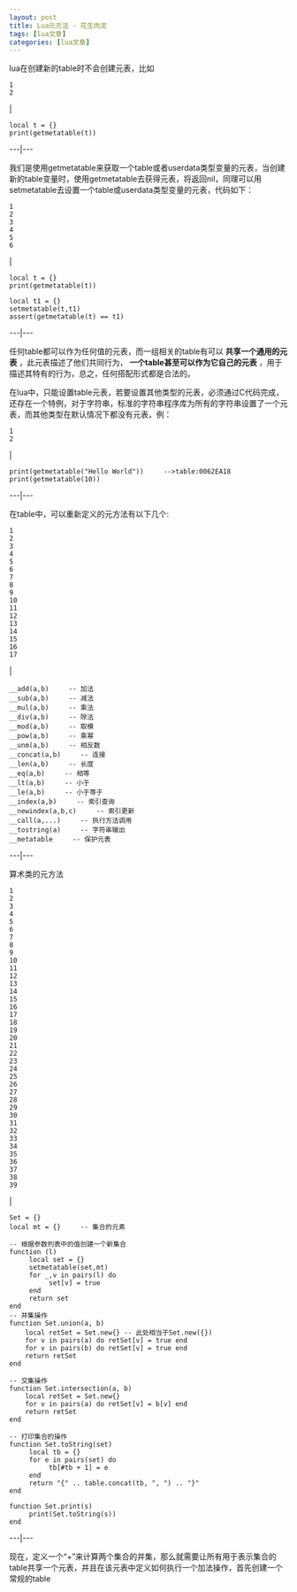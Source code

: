 ```yaml
---
layout: post
title: Lua元方法 · 花生肉泥 
tags: [lua文章]
categories: [lua文章]
---
```

lua在创建新的table时不会创建元表，比如  

    
    
    1  
    2  
    

|

    
    
    local t = {}  
    print(getmetatable(t))       
      
  
---|---  
  
我们是使用getmetatable来获取一个table或者userdata类型变量的元表，当创建新的table变量时，使用getmetatable去获得元表，将返回nil，同理可以用setmetatable去设置一个table或userdata类型变量的元表，代码如下：  

    
    
    1  
    2  
    3  
    4  
    5  
    6  
    

|

    
    
    local t = {}  
    print(getmetatable(t))       
      
    local t1 = {}  
    setmetatable(t,t1)  
    assert(getmetatable(t) == t1)  
      
  
---|---  
  
任何table都可以作为任何值的元表，而一组相关的table有可以 **共享一个通用的元表** ，此元表描述了他们共同行为，
**一个table甚至可以作为它自己的元表** ，用于描述其特有的行为，总之，任何搭配形式都是合法的。

在lua中，只能设置table元表，若要设置其他类型的元表，必须通过C代码完成，还存在一个特例，对于字符串，标准的字符串程序库为所有的字符串设置了一个元表，而其他类型在默认情况下都没有元表，例：  

    
    
    1  
    2  
    

|

    
    
    print(getmetatable("Hello World"))     -->table:0062EA18  
    print(getmetatable(10))       
      
  
---|---  
  
在table中，可以重新定义的元方法有以下几个:  

    
    
    1  
    2  
    3  
    4  
    5  
    6  
    7  
    8  
    9  
    10  
    11  
    12  
    13  
    14  
    15  
    16  
    17  
    

|

    
    
    __add(a,b)     -- 加法  
    __sub(a,b)     -- 减法  
    __mul(a,b)     -- 乘法  
    __div(a,b)     -- 除法  
    __mod(a,b)     -- 取模  
    __pow(a,b)     -- 乘幂  
    __unm(a,b)     -- 相反数  
    __concat(a,b)     -- 连接  
    __len(a,b)     -- 长度  
    __eq(a,b)     -- 相等  
    __lt(a,b)     -- 小于  
    __le(a,b)     -- 小于等于  
    __index(a,b)     -- 索引查询  
    __newindex(a,b,c)     -- 索引更新  
    __call(a,...)     -- 执行方法调用  
    __tostring(a)     -- 字符串输出  
    __metatable     -- 保护元表  
      
  
---|---  
  
算术类的元方法  

    
    
    1  
    2  
    3  
    4  
    5  
    6  
    7  
    8  
    9  
    10  
    11  
    12  
    13  
    14  
    15  
    16  
    17  
    18  
    19  
    20  
    21  
    22  
    23  
    24  
    25  
    26  
    27  
    28  
    29  
    30  
    31  
    32  
    33  
    34  
    35  
    36  
    37  
    38  
    39  
    

|

    
    
    Set = {}  
    local mt = {}     -- 集合的元素  
      
    -- 根据参数列表中的值创建一个新集合  
    function (l)  
         local set = {}  
         setmetatable(set,mt)  
         for _,v in pairs(l) do  
              set[v] = true  
         end  
         return set  
    end  
    -- 并集操作  
    function Set.union(a, b)  
        local retSet = Set.new{} -- 此处相当于Set.new({})  
        for v in pairs(a) do retSet[v] = true end  
        for v in pairs(b) do retSet[v] = true end  
        return retSet  
    end  
      
    -- 交集操作  
    function Set.intersection(a, b)  
        local retSet = Set.new{}  
        for v in pairs(a) do retSet[v] = b[v] end  
        return retSet  
    end  
      
    -- 打印集合的操作  
    function Set.toString(set)  
         local tb = {}  
         for e in pairs(set) do  
              tb[#tb + 1] = e  
         end  
         return "{" .. table.concat(tb, ", ") .. "}"  
    end  
      
    function Set.print(s)  
         print(Set.toString(s))  
    end  
      
  
---|---  
  
现在，定义一个“+”来计算两个集合的并集，那么就需要让所有用于表示集合的table共享一个元表，并且在该元表中定义如何执行一个加法操作，首先创建一个常规的table